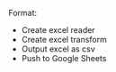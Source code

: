 Format:
- Create excel reader
- Create excel transform
- Output excel as csv
- Push to Google Sheets
